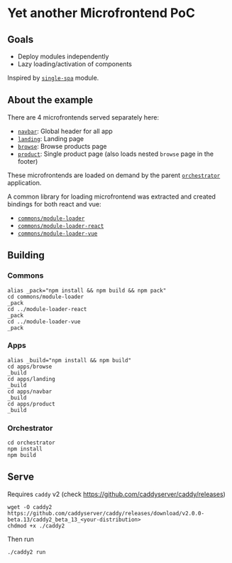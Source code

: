 # Yet another Microfrontend PoC

## Goals

- Deploy modules independently
- Lazy loading/activation of components

Inspired by [`single-spa`](https://single-spa.js.org/) module.

## About the example

There are 4 microfrontends served separately here:

- [`navbar`](./apps/navbar): Global header for all app
- [`landing`](./apps/landing): Landing page
- [`browse`](./apps/browse): Browse products page
- [`product`](./apps/product): Single product page (also loads nested `browse` page in the footer)

These microfrontends are loaded on demand by the parent [`orchestrator`](./orchestrator) application.

A common library for loading microfrontend was extracted and created bindings for both react and vue:

- [`commons/module-loader`](./commons/module-loader)
- [`commons/module-loader-react`](./commons/module-loader-react)
- [`commons/module-loader-vue`](./commons/module-loader-vue)

## Building

### Commons

```
alias _pack="npm install && npm build && npm pack"
cd commons/module-loader
_pack
cd ../module-loader-react
_pack
cd ../module-loader-vue
_pack
```

### Apps

```
alias _build="npm install && npm build"
cd apps/browse
_build
cd apps/landing
_build
cd apps/navbar
_build
cd apps/product
_build
```

### Orchestrator

```
cd orchestrator
npm install
npm build
```

## Serve

Requires `caddy` v2 (check https://github.com/caddyserver/caddy/releases)

```
wget -O caddy2 https://github.com/caddyserver/caddy/releases/download/v2.0.0-beta.13/caddy2_beta_13_<your-distribution>
chdmod +x ./caddy2
```

Then run

```
./caddy2 run
```
